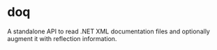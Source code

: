 doq
===

A standalone API to read .NET XML documentation files and optionally augment it with reflection information.
